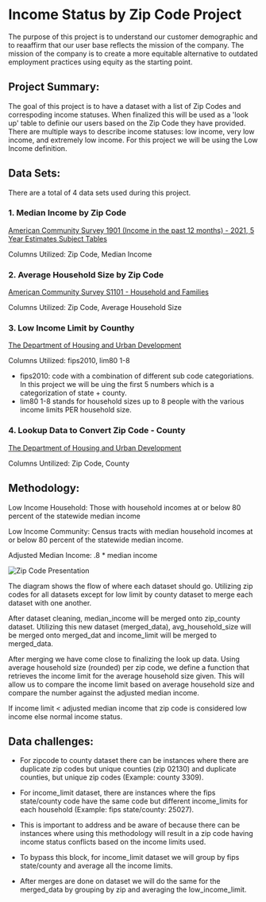 # Income Status by Zip Code Project

The purpose of this project is to understand our customer demographic and to reaaffirm that our user base reflects the mission of the company. The mission of the company is to create a more equitable alternative to outdated employment practices using equity as the starting point. 

## Project Summary: 

The goal of this project is to have a dataset with a list of Zip Codes and correspoding income statuses. When finalized this will be used as a 'look up' table to definie our users based on the Zip Code they have provided. There are multiple ways to describe income statuses: low income, very low income, and extremely low income. For this project we will be using the Low Income definition.

## Data Sets: 

There are a total of 4 data sets used during this project. 

### 1. Median Income by Zip Code 
[American Community Survey 1901 (Income in the past 12 months) - 2021, 5 Year Estimates Subject Tables](https://data.census.gov/table?q=income&g=010XX00US$8600000&tid=ACSST5Y2021.S1901)

Columns Utilized: Zip Code, Median Income 
    
### 2. Average Household Size by Zip Code 
[American Community Survey S1101 - Household and Families ](https://data.census.gov/table?q=household+size&g=0400000US06$8600000&tid=ACSST5Y2021.S1101)

Columns Utilized: Zip Code, Average Household Size

### 3. Low Income Limit by Counthy 
[The Department of Housing and Urban Development](https://www.huduser.gov/portal/datasets/HOME-Income-limits.html#data)

Columns Utilized: fips2010, lim80 1-8
- fips2010: code with a combination of different sub code categoriations. In this project we will be uing the first 5 numbers which is a categorization of state + county. 
- lim80 1-8 stands for household sizes up to 8 people with the various income limits PER household size. 


### 4. Lookup Data to Convert Zip Code - County 
[The Department of Housing and Urban Development](https://www.huduser.gov/portal/datasets/usps_crosswalk.html)

Columns Untilized: Zip Code, County


## Methodology: 

Low Income Household: 
Those with household incomes at or below 80 percent of the statewide median income 

Low Income Community:
Census tracts with median household incomes at or below 80 percent of the statewide median income.

Adjusted Median Income: .8 * median income 

![Zip Code Presentation](https://github.com/brandon-rhee/zipcode/assets/129556483/4a87357d-80f2-469c-80c2-db3af9933c80)

The diagram shows the flow of where each dataset should go. Utilizing zip codes for all datasets except for low limit by county dataset to merge each dataset with one another.

After dataset cleaning, median_income will be merged onto zip_county dataset. Utilizing this new dataset (merged_data), avg_household_size will be merged onto merged_dat and income_limit will be merged to merged_data.

After merging we have come close to finalizing the look up data. Using average household size (rounded) per zip code, we define a function that retrieves the income limit for the average household size given. This will allow us to compare the income limit based on average household size and compare the number against the adjusted median income. 

If income limit < adjusted median income that zip code is considered low income else normal income status. 


## Data challenges: 
- For zipcode to county dataset there can be instances where there are duplicate zip codes but unique counties (zip 02130) and duplicate counties, but unique zip codes (Example: county 3309).
- For income_limit dataset, there are instances where the fips state/county code have the same code but different income_limits for each household (Example: fips state/county: 25027).  

- This is important to address and be aware of because there can be instances where using this methodology will result in a zip code having income status conflicts based on the income limits used. 

- To bypass this block, for income_limit dataset we will group by fips state/county and average all the income limits. 

- After merges are done on dataset we will do the same for the merged_data by grouping by zip and averaging the low_income_limit. 










































